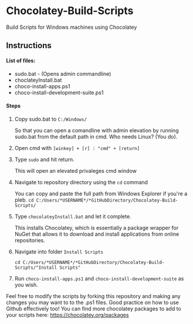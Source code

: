 # Chocolatey-Build-Scripts
Build Scripts for Windows machines using Chocolatey

## Instructions
#### List of files:

 * sudo.bat - (Opens admin commandline)
 * choclateyInstall.bat
 * choco-install-apps.ps1
 * choco-install-development-suite.ps1

#### Steps
1. Copy sudo.bat to `C:/Windows/` 

    So that you can open a comandline with admin elevation by running sudo.bat from the default path in cmd. Who needs Linux? (You do).
1. Open cmd with `[winkey] + [r] : "cmd" + [return]`
1. Type `sudo` and hit return. 

    This will open an elevated privaleges cmd window
1. Navigate to repository directory using the `cd` command 

    You can copy and paste the full path from Windows Explorer if you're a pleb. 
    `cd C:/Users/*USERNAME*/*GitHubDirectory/Chocolatey-Build-Scripts/`
1. Type `chocolateyInstall.bat` and let it complete. 

    This installs Chocolatey, which is essentially a package wrapper for NuGet that allows it to download and install applications from online repositories.
1.  Navigate into folder `Install Scripts`

    `cd C:/Users/*USERNAME*/*GitHubDirectory/Chocolatey-Build-Scripts/"Install Scripts"`
1. Run `choco-install-apps.ps1` and `choco-install-development-suite` as you wish.

Feel free to modify the scripts by forking this repository and making any changes you may want to to the .ps1 files. Good practice on how to use Github effectively too!
You can find more chocolatey packages to add to your scripts here: https://chocolatey.org/packages